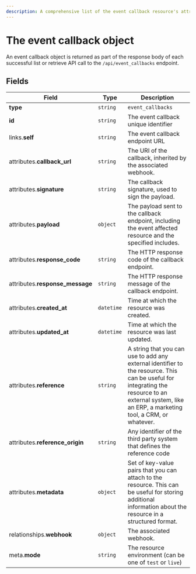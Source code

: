 ```yaml
---
description: A comprehensive list of the event callback resource's attributes and relationships.
---
```


# The event callback object

An event callback object is returned as part of the response body of each successful list or retrieve API call to the `/api/event_callbacks` endpoint.

## Fields

| Field          | Type     | Description                                  |
| -------------- | -------- | -------------------------------------------- |
| **type**       | `string` | `event_callbacks`                        |
| **id**         | `string` | The event callback unique identifier  |
| links.**self** | `string` | The event callback endpoint URL       |
| attributes.**callback_url** | `string` | The URI of the callback, inherited by the associated webhook. |
| attributes.**signature** | `string` | The callback signature, used to sign the payload. |
| attributes.**payload** | `object` | The payload sent to the callback endpoint, including the event affected resource and the specified includes. |
| attributes.**response_code** | `string` | The HTTP response code of the callback endpoint. |
| attributes.**response_message** | `string` | The HTTP response message of the callback endpoint. |
| attributes.**created_at** | `datetime` | Time at which the resource was created. |
| attributes.**updated_at** | `datetime` | Time at which the resource was last updated. |
| attributes.**reference** | `string` | A string that you can use to add any external identifier to the resource. This can be useful for integrating the resource to an external system, like an ERP, a marketing tool, a CRM, or whatever. |
| attributes.**reference_origin** | `string` | Any identifier of the third party system that defines the reference code |
| attributes.**metadata** | `object` | Set of key-value pairs that you can attach to the resource. This can be useful for storing additional information about the resource in a structured format. |
| relationships.**webhook** | `object` | The associated webhook. |
| meta.**mode** | `string` | The resource environment \(can be one of `test` or `live`\) |

